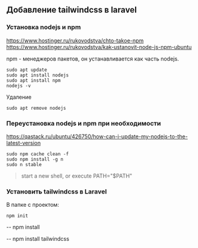 ## Добавление tailwindcss в laravel

### Установка nodejs и npm

https://www.hostinger.ru/rukovodstva/chto-takoe-npm
https://www.hostinger.ru/rukovodstva/kak-ustanovit-node-js-npm-ubuntu

npm - менеджеров пакетов, он устанавливается как часть nodejs.

````
sudo apt update
sudo apt install nodejs
sudo apt install npm 
nodejs -v
````

Удаление

    sudo apt remove nodejs 


### Переустановка nodejs и npm при необходимости

https://qastack.ru/ubuntu/426750/how-can-i-update-my-nodejs-to-the-latest-version

```
sudo npm cache clean -f
sudo npm install -g n
sudo n stable
```
> start a new shell, or execute PATH="$PATH"

### Установить tailwindcss в Laravel

В папке с проектом:

    npm init



--  npm install

-- npm install tailwindcss


    